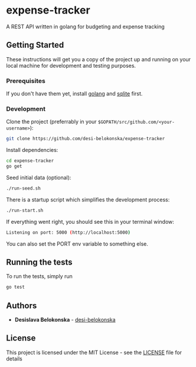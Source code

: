 # expense-tracker

A REST API written in golang for budgeting and expense tracking

## Getting Started

These instructions will get you a copy of the project up and running on your local machine for development and testing purposes.

### Prerequisites

If you don't have them yet, install [golang](https://golang.org/dl/) and [sqlite](https://www.sqlite.org/download.html) first.

### Development

Clone the project (preferrably in your `$GOPATH/src/github.com/<your-username>`):

``` sh
git clone https://github.com/desi-belokonska/expense-tracker
```

Install dependencies:

``` sh
cd expense-tracker
go get
```

Seed initial data (optional):

```sh
./run-seed.sh
```

There is a startup script which simplifies the development process:

``` sh
./run-start.sh
```

If everything went right, you should see this in your terminal window:

``` sh
Listening on port: 5000 (http://localhost:5000)
```

You can also set the PORT env variable to something else.

## Running the tests

To run the tests, simply run

``` sh
go test
```

## Authors

* **Desislava Belokonska** - [desi-belokonska](https://github.com/desi-belokonska)

## License

This project is licensed under the MIT License - see the [LICENSE](LICENSE) file for details
